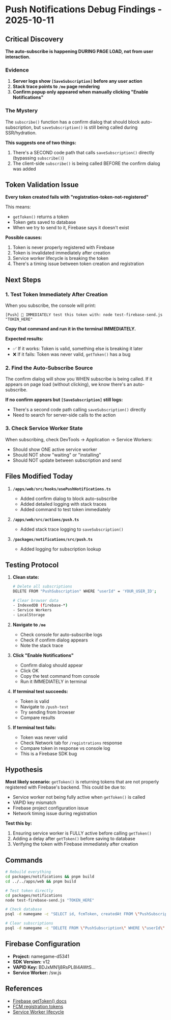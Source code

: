 # Push Notifications Debug Findings - 2025-10-11

## Critical Discovery

**The auto-subscribe is happening DURING PAGE LOAD, not from user interaction.**

### Evidence

1. **Server logs show `[SaveSubscription]` before any user action**
2. **Stack trace points to `/me` page rendering**
3. **Confirm popup only appeared when manually clicking "Enable Notifications"**

### The Mystery

The `subscribe()` function has a confirm dialog that should block auto-subscription, but `saveSubscription()` is still being called during SSR/hydration.

**This suggests one of two things:**
1. There's a SECOND code path that calls `saveSubscription()` directly (bypassing `subscribe()`)
2. The client-side `subscribe()` is being called BEFORE the confirm dialog was added

## Token Validation Issue

**Every token created fails with "registration-token-not-registered"**

This means:
- `getToken()` returns a token
- Token gets saved to database
- When we try to send to it, Firebase says it doesn't exist

**Possible causes:**
1. Token is never properly registered with Firebase
2. Token is invalidated immediately after creation
3. Service worker lifecycle is breaking the token
4. There's a timing issue between token creation and registration

## Next Steps

### 1. Test Token Immediately After Creation

When you subscribe, the console will print:
```
[Push] 🧪 IMMEDIATELY test this token with: node test-firebase-send.js "TOKEN_HERE"
```

**Copy that command and run it in the terminal IMMEDIATELY.**

**Expected results:**
- ✅ If it works: Token is valid, something else is breaking it later
- ❌ If it fails: Token was never valid, `getToken()` has a bug

### 2. Find the Auto-Subscribe Source

The confirm dialog will show you WHEN subscribe is being called. If it appears on page load (without clicking), we know there's an auto-subscribe.

**If no confirm appears but `[SaveSubscription]` still logs:**
- There's a second code path calling `saveSubscription()` directly
- Need to search for server-side calls to the action

### 3. Check Service Worker State

When subscribing, check DevTools → Application → Service Workers:
- Should show ONE active service worker
- Should NOT show "waiting" or "installing"
- Should NOT update between subscription and send

## Files Modified Today

1. **`/apps/web/src/hooks/usePushNotifications.ts`**
   - Added confirm dialog to block auto-subscribe
   - Added detailed logging with stack traces
   - Added command to test token immediately

2. **`/apps/web/src/actions/push.ts`**
   - Added stack trace logging to `saveSubscription()`

3. **`/packages/notifications/src/push.ts`**
   - Added logging for subscription lookup

## Testing Protocol

1. **Clean state:**
   ```bash
   # Delete all subscriptions
   DELETE FROM "PushSubscription" WHERE "userId" = 'YOUR_USER_ID';
   
   # Clear browser data
   - IndexedDB (firebase-*)
   - Service Workers
   - LocalStorage
   ```

2. **Navigate to `/me`**
   - Check console for auto-subscribe logs
   - Check if confirm dialog appears
   - Note the stack trace

3. **Click "Enable Notifications"**
   - Confirm dialog should appear
   - Click OK
   - Copy the test command from console
   - Run it IMMEDIATELY in terminal

4. **If terminal test succeeds:**
   - Token is valid
   - Navigate to `/push-test`
   - Try sending from browser
   - Compare results

5. **If terminal test fails:**
   - Token was never valid
   - Check Network tab for `/registrations` response
   - Compare token in response vs console log
   - This is a Firebase SDK bug

## Hypothesis

**Most likely scenario:** 
`getToken()` is returning tokens that are not properly registered with Firebase's backend. This could be due to:
- Service worker not being fully active when `getToken()` is called
- VAPID key mismatch
- Firebase project configuration issue
- Network timing issue during registration

**Test this by:**
1. Ensuring service worker is FULLY active before calling `getToken()`
2. Adding a delay after `getToken()` before saving to database
3. Verifying the token with Firebase immediately after creation

## Commands

```bash
# Rebuild everything
cd packages/notifications && pnpm build
cd ../../apps/web && pnpm build

# Test token directly
cd packages/notifications
node test-firebase-send.js "TOKEN_HERE"

# Check database
psql -d namegame -c "SELECT id, fcmToken, createdAt FROM \"PushSubscription\" ORDER BY createdAt DESC LIMIT 5;"

# Clear subscriptions
psql -d namegame -c "DELETE FROM \"PushSubscription\" WHERE \"userId\" = 'YOUR_USER_ID';"
```

## Firebase Configuration

- **Project:** namegame-d5341
- **SDK Version:** v12
- **VAPID Key:** BDJxMN1j8RsPL8l4AWtS...
- **Service Worker:** /sw.js

## References

- [Firebase getToken() docs](https://firebase.google.com/docs/reference/js/messaging.md#gettoken)
- [FCM registration tokens](https://firebase.google.com/docs/cloud-messaging/js/client#access_the_registration_token)
- [Service Worker lifecycle](https://web.dev/service-worker-lifecycle/)
